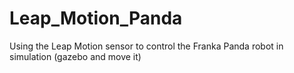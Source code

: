 # Leap_Motion_Panda
Using the Leap Motion sensor to control the Franka Panda robot in simulation (gazebo and move it) 
